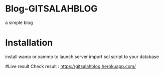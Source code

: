# Blog-GITSALAHBLOG
a simple blog

# Installation 
install wamp or xammp to launch server
import sql script to your database

#Live result
Check result : https://gitsalahblog.herokuapp.com/
